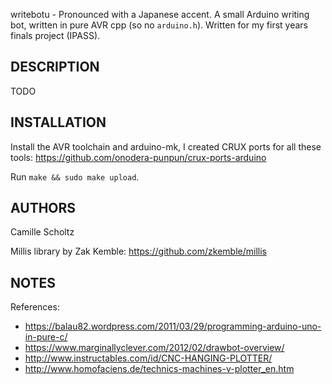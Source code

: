 writebotu - Pronounced with a Japanese accent. A small Arduino writing
bot, written in pure AVR cpp (so no `arduino.h`). Written for my first
years finals project (IPASS).

## DESCRIPTION

TODO


## INSTALLATION

Install the AVR toolchain and arduino-mk, I created CRUX ports for all
these tools: https://github.com/onodera-punpun/crux-ports-arduino

Run `make && sudo make upload`.


## AUTHORS

Camille Scholtz

Millis library by Zak Kemble: https://github.com/zkemble/millis


## NOTES

References:
* https://balau82.wordpress.com/2011/03/29/programming-arduino-uno-in-pure-c/
* https://www.marginallyclever.com/2012/02/drawbot-overview/
* http://www.instructables.com/id/CNC-HANGING-PLOTTER/
* http://www.homofaciens.de/technics-machines-v-plotter_en.htm
